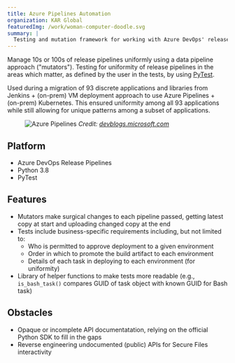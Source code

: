 ```yaml
---
title: Azure Pipelines Automation
organization: KAR Global
featuredImg: /work/woman-computer-doodle.svg
summary: |
  Testing and mutation framework for working with Azure DevOps' release pipelines en masse
---
```


Manage 10s or 100s of release pipelines uniformly using a data pipeline approach ("mutators"). Testing for uniformity of release pipelines in the areas which matter, as defined by the user in the tests, by using [PyTest].

Used during a migration of 93 discrete applications and libraries from Jenkins + (on-prem) VM deployment approach to use Azure Pipelines + (on-prem) Kubernetes. This ensured uniformity among all 93 applications while still allowing for unique patterns among a subset of applications.

<figure>
<img alt="Azure Pipelines" src="/work/azure-pipelines.png" />
<caption><em>Credit: <a href="https://devblogs.microsoft.com/devops/automating-releases-in-github-through-azure-pipelines/" rel="nofollow">devblogs.microsoft.com</a></em></caption>
</figure>

[PyTest]: https://docs.pytest.org/en/latest/

## Platform

- Azure DevOps Release Pipelines
- Python 3.8
- PyTest

## Features

- Mutators make surgical changes to each pipeline passed, getting latest copy at start and uploading changed copy at the end
- Tests include business-specific requirements including, but not limited to:
  - Who is permitted to approve deployment to a given environment
  - Order in which to promote the build artifact to each environment
  - Details of each task in deploying to each environment (for uniformity)
- Library of helper functions to make tests more readable (e.g., `is_bash_task()` compares GUID of task object with known GUID for Bash task)

## Obstacles

- Opaque or incomplete API documentatation, relying on the official Python SDK to fill in the gaps
- Reverse engineering undocumented (public) APIs for Secure Files interactivity
